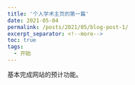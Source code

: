 ```yaml
---
title: '个人学术主页的第一篇'
date: 2021-05-04
permalink: /posts/2021/05/blog-post-1/
excerpt_separator: <!--more-->
toc: true
tags:
  - 开始
---
```


基本完成网站的预计功能。
